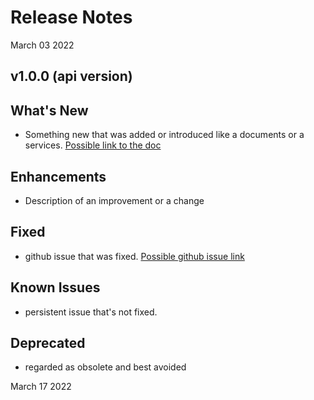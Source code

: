 # Release Notes

March 03 2022

## v1.0.0 (api version)

## What's New

- Something new that was added or introduced like a documents or a services.  [Possible link to the doc](?path=/docs/getting-started.md)

## Enhancements

- Description of an improvement or a change

## Fixed

- github issue that was fixed. [Possible github issue link ](https://github.com/Fiserv/Support/issues)

## Known Issues

- persistent issue that's not fixed.

## Deprecated

- regarded as obsolete and best avoided


March 17 2022
